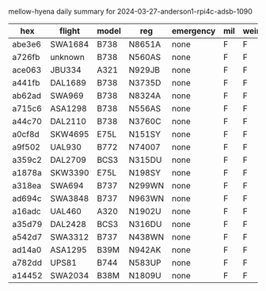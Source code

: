 mellow-hyena daily summary for 2024-03-27-anderson1-rpi4c-adsb-1090

|hex|flight|model|reg|emergency|mil|weirdo|
|--|--|--|--|--|--|--|
|abe3e6|SWA1684|B738|N8651A|none|F|F|
|a726fb|unknown|B738|N560AS|none|F|F|
|ace063|JBU334|A321|N929JB|none|F|F|
|a441fb|DAL1689|B738|N3735D|none|F|F|
|ab62ad|SWA969|B738|N8324A|none|F|F|
|a715c6|ASA1298|B738|N556AS|none|F|F|
|a44c70|DAL2110|B738|N3760C|none|F|F|
|a0cf8d|SKW4695|E75L|N151SY|none|F|F|
|a9f502|UAL930|B772|N74007|none|F|F|
|a359c2|DAL2709|BCS3|N315DU|none|F|F|
|a1878a|SKW3390|E75L|N198SY|none|F|F|
|a318ea|SWA694|B737|N299WN|none|F|F|
|ad694c|SWA3848|B737|N963WN|none|F|F|
|a16adc|UAL460|A320|N1902U|none|F|F|
|a35d79|DAL2428|BCS3|N316DU|none|F|F|
|a542d7|SWA3312|B737|N438WN|none|F|F|
|ad14a0|ASA1295|B39M|N942AK|none|F|F|
|a782dd|UPS81|B744|N583UP|none|F|F|
|a14452|SWA2034|B38M|N1809U|none|F|F|
